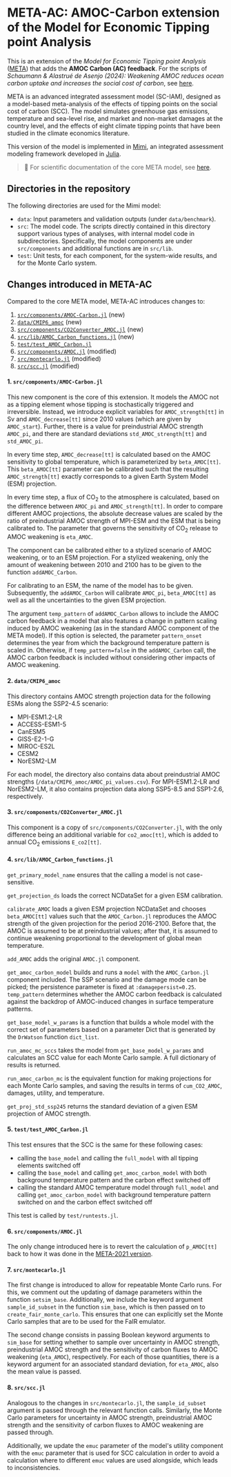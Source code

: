 # META-AC: AMOC-Carbon extension of the Model for Economic Tipping point Analysis

This is an extension of the _Model for Economic Tipping point Analysis_ ([META](https://github.com/openmodels/META)) that adds the **AMOC Carbon (AC) feedback**. For the scripts of _Schaumann & Alastrué de Asenjo (2024): Weakening AMOC reduces ocean carbon uptake and increases the social cost of carbon_, see [here](https://github.com/felixschaumann/AMOC-Carbon).

META is an advanced integrated assessment model (SC-IAM), designed as a model-based meta-analysis of the effects of tipping points on the social cost of carbon (SCC). The model simulates greenhouse gas emissions, temperature and sea-level rise, and market and non-market damages at the country level, and the effects of eight climate tipping points that have been studied in the climate economics literature.

This version of the model is implemented in [Mimi](https://www.mimiframework.org/), an integrated assessment modeling framework developed in [Julia](https://julialang.org/). 

> 📖 For scientific documentation of the core META model, see [here](https://docs.google.com/viewer?url=https://raw.githubusercontent.com/openmodels/META/master/docs.pdf).

## Directories in the repository

The following directories are used for the Mimi model:

 - `data`: Input parameters and validation outputs (under
   `data/benchmark`).
 - `src`: The model code. The scripts directly contained in this directory
   support various types of analyses, with internal model code in
   subdirectories. Specifically, the model components are under
   `src/components` and additional functions are in `src/lib`.
 - `test`: Unit tests, for each component, for the system-wide
   results, and for the Monte Carlo system.
   
## Changes introduced in META-AC 
 
Compared to the core META model, META-AC introduces changes to:

1. [`src/components/AMOC-Carbon.jl`](#1-srccomponentsamoc-carbonjl) (new)
2. [`data/CMIP6_amoc`](#2-datacmip6_amoc) (new)
3. [`src/components/CO2Converter_AMOC.jl`](#3-srccomponentsco2converter_amocjl) (new)
4. [`src/lib/AMOC_Carbon_functions.jl`](#4-srclibamoc_carbon_functionsjl) (new)
5. [`test/test_AMOC_Carbon.jl`](#5-testtest_amoc_carbonjl)
6. [`src/components/AMOC.jl`](#6-srccomponentsamocjl) (modified)
7. [`src/montecarlo.jl`](#7-srcmontecarlojl) (modified)
8. [`src/scc.jl`](#8-srcsccjl) (modified)
 
#### 1. `src/components/AMOC-Carbon.jl`

This new component is the core of this extension. It models the AMOC not as a tipping element whose tipping is stochastically triggered and irreversible. Instead, we introduce explicit variables for `AMOC_strength[tt]` in Sv and `AMOC_decrease[tt]` since 2010 values (which are given by `AMOC_start`).
Further, there is a value for preindustrial AMOC strength `AMOC_pi`, and there are standard deviations `std_AMOC_strength[tt]` and `std_AMOC_pi`.

In every time step, `AMOC_decrease[tt]` is calculated based on the AMOC sensitivity to global temperature, which is parameterized by `beta_AMOC[tt]`. 
This `beta_AMOC[tt]` parameter can be calibrated such that the resulting `AMOC_strength[tt]` exactly corresponds to a given Earth System Model (ESM) projection.

In every time step, a flux of CO$_2$ to the atmosphere is calculated, based on the difference between `AMOC_pi` and `AMOC_strength[tt]`. In order to compare different AMOC projections, the absolute decrease values are scaled by the ratio of preindustrial AMOC strength of MPI-ESM and the ESM that is being calibrated to. The parameter that governs the sensitivity of CO$_2$ release to AMOC weakening is `eta_AMOC`.

The component can be calibrated either to a stylized scenario of AMOC weakening, or to an ESM projection. For a stylized weakening, only the amount of weakening between 2010 and 2100 has to be given to the function `addAMOC_Carbon`.

For calibrating to an ESM, the name of the model has to be given. Subsequently, the `addAMOC_Carbon` will calibrate `AMOC_pi`, `beta_AMOC[tt]` as well as all the uncertainties to the given ESM projection. 

The argument `temp_pattern` of `addAMOC_Carbon` allows to include the AMOC carbon feedback in a model that also features a change in pattern scaling induced by AMOC weakening (as in the standard AMOC component of the META model). If this option is selected, the parameter `pattern_onset` determines the year from which the background temperature pattern is scaled in. Otherwise, if `temp_pattern=false` in the `addAMOC_Carbon` call, the AMOC carbon feedback is included without considering other impacts of AMOC weakening.

#### 2. `data/CMIP6_amoc`

This directory contains AMOC strength projection data for the following ESMs along the SSP2-4.5 scenario:

- MPI-ESM1.2-LR
- ACCESS-ESM1-5
- CanESM5
- GISS-E2-1-G
- MIROC-ES2L
- CESM2
- NorESM2-LM

For each model, the directory also contains data about preindustrial AMOC strengths (`/data/CMIP6_amoc/AMOC_pi_values.csv`). For MPI-ESM1.2-LR and NorESM2-LM, it also contains projection data along SSP5-8.5 and SSP1-2.6, respectively.

#### 3. `src/components/CO2Converter_AMOC.jl`

This component is a copy of `src/components/CO2Converter.jl`, with the only difference being an additional variable for `co2_amoc[tt]`, which is added to annual CO$_2$ emissions `E_co2[tt]`.

#### 4. `src/lib/AMOC_Carbon_functions.jl`

`get_primary_model_name` ensures that the calling a model is not case-sensitive.

`get_projection_ds` loads the correct NCDataSet for a given ESM calibration.

`calibrate_AMOC` loads a given ESM projection NCDataSet and chooses `beta_AMOC[tt]` values such that the `AMOC_Carbon.jl` reproduces the AMOC strength of the given projection for the period 2016-2100. Before that, the AMOC is assumed to be at preindustrial values; after that, it is assumed to continue weakening proportional to the development of global mean temperature.

`add_AMOC` adds the original `AMOC.jl` component.

`get_amoc_carbon_model` builds and runs a `model` with the `AMOC_Carbon.jl` component included. The SSP scenario and the damage mode can be picked; the persistence parameter is fixed at `:damagepersist=0.25`. `temp_pattern` determines whether the AMOC carbon feedback is calculated against the backdrop of AMOC-induced changes in surface temperature patterns.

`get_base_model_w_params` is a function that builds a whole model with the correct set of parameters based on a parameter Dict that is generated by the `DrWatson` function `dict_list`.

`run_amoc_mc_sccs` takes the model from `get_base_model_w_params` and calculates an SCC value for each Monte Carlo sample. A full dictionary of results is returned.

`run_amoc_carbon_mc` is the equivalent function for making projections for each Monte Carlo samples, and saving the results in terms of `cum_CO2_AMOC`, damages, utility, and temperature.

`get_proj_std_ssp245` returns the standard deviation of a given ESM projection of AMOC strength.

#### 5. `test/test_AMOC_Carbon.jl`

This test ensures that the SCC is the same for these following cases:

- calling the `base_model` and calling the `full_model` with all tipping elements switched off
- calling the `base_model` and calling `get_amoc_carbon_model` with both background temperature pattern and the carbon effect switched off
- calling the standard AMOC temperature model through `full_model` and calling `get_amoc_carbon_model` with background temperature pattern switched on and the carbon effect switched off

This test is called by `test/runtests.jl`.

#### 6. `src/components/AMOC.jl`

The only change introduced here is to revert the calculation of `p_AMOC[tt]` back to how it was done in the [META-2021 version](https://github.com/openmodels/META-2021/blob/b9bacaf30403f9086ccea5632d7b96ad00d89de1/src/components/AMOC.jl#L22).

#### 7. `src/montecarlo.jl`

The first change is introduced to allow for repeatable Monte Carlo runs. For this, we comment out the updating of damage parameters within the function `setsim_base`. Additionally, we include the keyword argument `sample_id_subset` in the function `sim_base`, which is then passed on to `create_fair_monte_carlo`. This ensures that one can explicitly set the Monte Carlo samples that are to be used for the FaIR emulator.

The second change consists in passing Boolean keyword arguments to `sim_base` for setting whether to sample over uncertainty in AMOC strength, preindustrial AMOC strength and the sensitivity of carbon fluxes to AMOC weakening (`eta_AMOC`), respectively.
For each of those quantities, there is a keyword argument for an associated standard deviation, for `eta_AMOC`, also the mean value is passed.

#### 8. `src/scc.jl`

Analogous to the changes in `src/montecarlo.jl`, the `sample_id_subset` argument is passed through the relevant function calls. Similarly, the Monte Carlo parameters for uncertainty in AMOC strength, preindustrial AMOC strength and the sensitivity of carbon fluxes to AMOC weakening are passed through.

Additionally, we update the `emuc` parameter of the model's utility component with the `emuc` parameter that is used for SCC calculation in order to avoid a calculation where to different `emuc` values are used alongside, which leads to inconsistencies.
